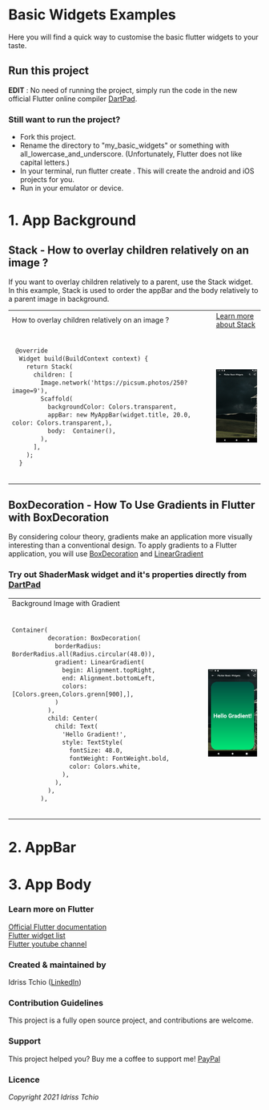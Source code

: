 # Basic Widgets Examples

Here you will find a quick way to customise the basic flutter widgets to your taste. 

## Run this project

**EDIT** : No need of running the project, simply run the code in the new official Flutter online compiler [DartPad](https://dartpad.dartlang.org/flutter).

### Still want to run the project?
- Fork this project.
- Rename the directory to "my_basic_widgets" or something with all_lowercase_and_underscore. (Unfortunately, Flutter does not like capital letters.)
- In your terminal, run flutter create . This will create the android and iOS projects for you.
- Run in your emulator or device.

# 1. App Background

## Stack - How to overlay children relatively on an image ?
If you want to overlay children relatively to a parent, use the Stack widget. In this example, Stack is used to order the appBar and the body relatively to a parent image in background.
<table>
    <tr>
        <td>How to overlay children relatively on an image ?</td>
        <td><a href="https://www.youtube.com/watch?v=liEGSeD3Zt8">Learn more about Stack</a></td>
    </tr>
      <tr>
        <td><pre><code>
 @override
  Widget build(BuildContext context) {
    return Stack(
      children: [
        Image.network('https://picsum.photos/250?image=9'),
        Scaffold(
          backgroundColor: Colors.transparent,
          appBar: new MyAppBar(widget.title, 20.0, color: Colors.transparent,),
          body:  Container(),         
        ),
      ],
    );
  }
  </code></pre> 
  </td>
        <td><img src="assets/images/Stack.png"></td>
    </tr>
</table>

## BoxDecoration - How To Use Gradients in Flutter with BoxDecoration
By considering colour theory, gradients make an application more visually interesting than a conventional design. To apply gradients to a Flutter application, you will use [BoxDecoration](https://api.flutter.dev/flutter/painting/BoxDecoration-class.html) and [LinearGradient](https://api.flutter.dev/flutter/painting/LinearGradient-class.html)
### Try out ShaderMask widget and it's properties directly from [DartPad](https://dartpad.dev/d548285fd710d4c94cb1ff59835b85bd?null_safety=true) 

<table>
    <tr>
        <td>Background Image with Gradient</td>
        <td> </td>
    </tr>
      <tr>
        <td><pre><code>
Container(
          decoration: BoxDecoration(
            borderRadius: BorderRadius.all(Radius.circular(48.0)),
            gradient: LinearGradient(
              begin: Alignment.topRight,
              end: Alignment.bottomLeft,
              colors: [Colors.green,Colors.grenn[900],],
            )
          ),
          child: Center(
            child: Text(
              'Hello Gradient!',
              style: TextStyle(
                fontSize: 48.0,
                fontWeight: FontWeight.bold,
                color: Colors.white,
              ),
            ),
          ),
        ),
  </code></pre> 
  </td>
        <td><img src="assets/images/my_gradient_container.png" width="200"></td>
    </tr>
</table>

# 2. AppBar

# 3. App Body

### Learn more on Flutter    
[Official Flutter documentation](https://flutter.dev/docs) <br>
[Flutter widget list](https://flutter.dev/docs/development/ui/widgets) <br>
[Flutter youtube channel](https://www.youtube.com/channel/UCwXdFgeE9KYzlDdR7TG9cMw)

### Created & maintained by   
Idriss Tchio ([LinkedIn](https://www.linkedin.com/in/idriss-tchio/))

### Contribution Guidelines    
This project is a fully open source project, and contributions are welcome.

### Support
This project helped you? Buy me a coffee to support me! [PayPal](https://paypal.me/drogbut "PayPal")

### Licence
*Copyright 2021 Idriss Tchio*
